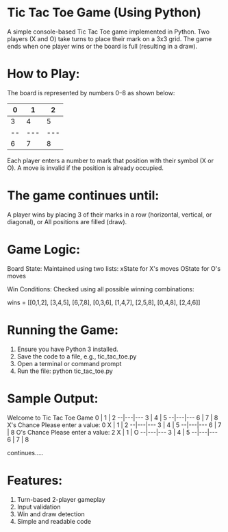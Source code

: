 # Tic Tac Toe Game (Using Python)

A simple console-based Tic Tac Toe game implemented in Python. Two players (X and O) take turns to place their mark on a 3x3 grid. The game ends when one player wins or the board is full (resulting in a draw).

# How to Play:
The board is represented by numbers 0–8 as shown below:

0 | 1 | 2
--|---|---
3 | 4 | 5
--|---|---
6 | 7 | 8

Each player enters a number to mark that position with their symbol (X or O).
A move is invalid if the position is already occupied.

# The game continues until:
A player wins by placing 3 of their marks in a row (horizontal, vertical, or diagonal), or
All positions are filled (draw).

# Game Logic:
Board State: Maintained using two lists:
xState for X's moves
OState for O's moves

Win Conditions: Checked using all possible winning combinations:

wins = [[0,1,2], [3,4,5], [6,7,8],
        [0,3,6], [1,4,7], [2,5,8],
        [0,4,8], [2,4,6]]

# Running the Game:
1. Ensure you have Python 3 installed.
2. Save the code to a file, e.g., tic_tac_toe.py
3. Open a terminal or command prompt
4. Run the file:
python tic_tac_toe.py

# Sample Output:

Welcome to Tic Tac Toe Game
0 | 1 | 2
--|---|---
3 | 4 | 5
--|---|---
6 | 7 | 8
X's Chance
Please enter a value: 0
X | 1 | 2 
--|---|---
3 | 4 | 5
--|---|---
6 | 7 | 8
O's Chance
Please enter a value: 2
X | 1 | O 
--|---|---
3 | 4 | 5
--|---|---
6 | 7 | 8

continues.....

# Features:
1. Turn-based 2-player gameplay
2. Input validation
3. Win and draw detection
4. Simple and readable code
